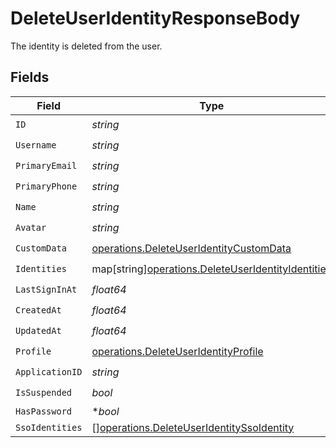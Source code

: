 # DeleteUserIdentityResponseBody

The identity is deleted from the user.


## Fields

| Field                                                                                                         | Type                                                                                                          | Required                                                                                                      | Description                                                                                                   |
| ------------------------------------------------------------------------------------------------------------- | ------------------------------------------------------------------------------------------------------------- | ------------------------------------------------------------------------------------------------------------- | ------------------------------------------------------------------------------------------------------------- |
| `ID`                                                                                                          | *string*                                                                                                      | :heavy_check_mark:                                                                                            | N/A                                                                                                           |
| `Username`                                                                                                    | *string*                                                                                                      | :heavy_check_mark:                                                                                            | N/A                                                                                                           |
| `PrimaryEmail`                                                                                                | *string*                                                                                                      | :heavy_check_mark:                                                                                            | N/A                                                                                                           |
| `PrimaryPhone`                                                                                                | *string*                                                                                                      | :heavy_check_mark:                                                                                            | N/A                                                                                                           |
| `Name`                                                                                                        | *string*                                                                                                      | :heavy_check_mark:                                                                                            | N/A                                                                                                           |
| `Avatar`                                                                                                      | *string*                                                                                                      | :heavy_check_mark:                                                                                            | N/A                                                                                                           |
| `CustomData`                                                                                                  | [operations.DeleteUserIdentityCustomData](../../models/operations/deleteuseridentitycustomdata.md)            | :heavy_check_mark:                                                                                            | arbitrary                                                                                                     |
| `Identities`                                                                                                  | map[string][operations.DeleteUserIdentityIdentities](../../models/operations/deleteuseridentityidentities.md) | :heavy_check_mark:                                                                                            | N/A                                                                                                           |
| `LastSignInAt`                                                                                                | *float64*                                                                                                     | :heavy_check_mark:                                                                                            | N/A                                                                                                           |
| `CreatedAt`                                                                                                   | *float64*                                                                                                     | :heavy_check_mark:                                                                                            | N/A                                                                                                           |
| `UpdatedAt`                                                                                                   | *float64*                                                                                                     | :heavy_check_mark:                                                                                            | N/A                                                                                                           |
| `Profile`                                                                                                     | [operations.DeleteUserIdentityProfile](../../models/operations/deleteuseridentityprofile.md)                  | :heavy_check_mark:                                                                                            | N/A                                                                                                           |
| `ApplicationID`                                                                                               | *string*                                                                                                      | :heavy_check_mark:                                                                                            | N/A                                                                                                           |
| `IsSuspended`                                                                                                 | *bool*                                                                                                        | :heavy_check_mark:                                                                                            | N/A                                                                                                           |
| `HasPassword`                                                                                                 | **bool*                                                                                                       | :heavy_minus_sign:                                                                                            | N/A                                                                                                           |
| `SsoIdentities`                                                                                               | [][operations.DeleteUserIdentitySsoIdentity](../../models/operations/deleteuseridentityssoidentity.md)        | :heavy_minus_sign:                                                                                            | N/A                                                                                                           |